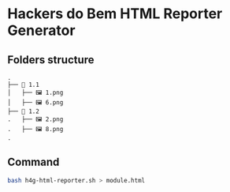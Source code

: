 # Hackers do Bem HTML Reporter Generator

## Folders structure

```
.
├── 📁 1.1
│   ├── 🖼️ 1.png
│   ├── 🖼️ 6.png
├── 📁 1.2
.   ├── 🖼️ 2.png
.   ├── 🖼️ 8.png
.
```

## Command

```bash
bash h4g-html-reporter.sh > module.html
```
